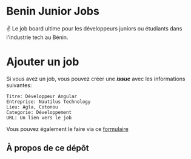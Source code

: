 # Benin Junior Jobs
:v: Le job board ultime pour les développeurs juniors ou étudiants dans l'industrie tech au Bénin.

# Ajouter un job
Si vous avez un job, vous pouvez créer une ***issue*** avec les informations suivantes:

```
Titre: Développeur Angular
Entreprise: Nautilus Technology
Lieu: Agla, Cotonou
Categorie: Développement
URL: Un lien vers le job
```

Vous pouvez également le faire via ce [formulaire](#)

## À propos de ce dépôt
